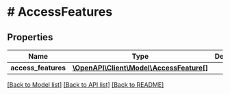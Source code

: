 # # AccessFeatures

## Properties

Name | Type | Description | Notes
------------ | ------------- | ------------- | -------------
**access_features** | [**\OpenAPI\Client\Model\AccessFeature[]**](AccessFeature.md) |  |

[[Back to Model list]](../../README.md#models) [[Back to API list]](../../README.md#endpoints) [[Back to README]](../../README.md)
